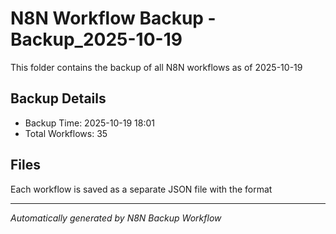 # N8N Workflow Backup -Backup_2025-10-19

This folder contains the backup of all N8N workflows as of 2025-10-19

## Backup Details
- Backup Time: 2025-10-19 18:01
- Total Workflows: 35

## Files
Each workflow is saved as a separate JSON file with the format

---
*Automatically generated by N8N Backup Workflow*